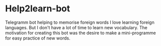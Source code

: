 # Help2learn-bot
Telegramm bot helping to memorise foreign words
I love learning foreign languages. But I don't have a lot of time to learn new vocabulary. The motivation for creating this bot was the desire to make a mini-programme for easy practice of new words.
